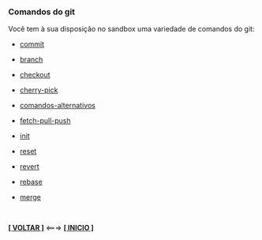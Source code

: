 ### Comandos do git

Você tem à sua disposição no sandbox uma variedade de comandos do git:

- [commit](./commit.md)

- [branch](./branch.md)

- [checkout](./checkout)

- [cherry-pick](./cherry-pick)

- [comandos-alternativos](./comandos-alternativos.md)

- [fetch-pull-push](./fetch-pull-push.md)

- [init](./init.md)

- [reset](./reset.md)

- [revert](./revert.md)

- [rebase](./rebase.md)

- [merge](./merge.md)

<br>

[**[ VOLTAR ]**](../README.md) <===> [**[ INICIO ]**](#comandos-do-git)

